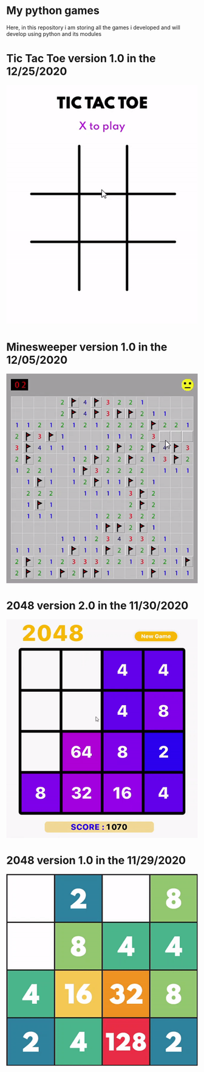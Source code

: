 # My python games
 Here, in this repository i am storing all the games i developed and will develop using python and its modules
# Tic Tac Toe version 1.0 in the 12/25/2020
![](https://github.com/MahmoudFettal/My-python-games/blob/main/tic_tac_toe/gifs/tic%20tac%20toe.gif)
# Minesweeper version 1.0 in the 12/05/2020
![](https://github.com/MahmoudFettal/My-python-games/blob/main/Minesweeper/gifs/minesweeper_V_1.gif)
# 2048 version 2.0 in the 11/30/2020
![](https://github.com/MahmoudFettal/My-python-games/blob/main/2048/gifs/2048_V2.gif)
# 2048 version 1.0 in the 11/29/2020
![](https://github.com/MahmoudFettal/My-python-games/blob/main/2048/gifs/2048_V1.gif)


